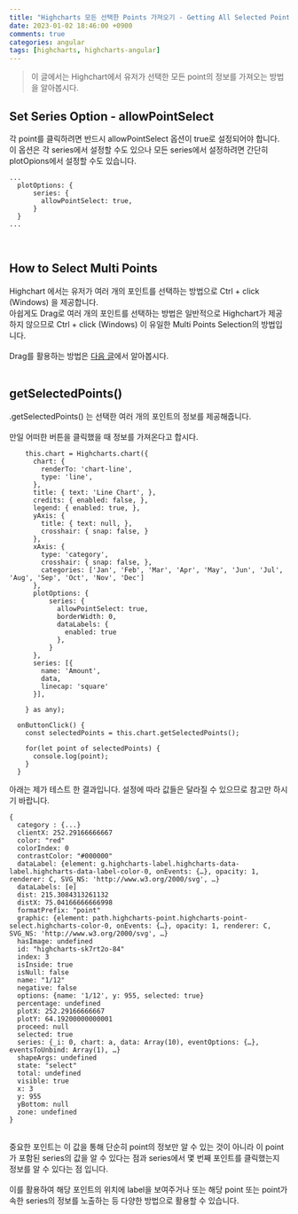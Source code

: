 ```yaml
---
title: "Highcharts 모든 선택한 Points 가져오기 - Getting All Selected Points by .getSelectedPoints()"
date: 2023-01-02 18:46:00 +0900
comments: true
categories: angular
tags: [highcharts, highcharts-angular]
---
```


> 이 글에서는 Highchart에서 유저가 선택한 모든 point의 정보를 가져오는 방법을 알아봅시다.



## Set Series Option - allowPointSelect
각 point를 클릭하려면 반드시 allowPointSelect 옵션이 true로 설정되어야 합니다.<br/>
이 옵션은 각 series에서 설정할 수도 있으나 모든 series에서 설정하려면 간단히 plotOpions에서 설정할 수도 있습니다.<br/>

```tsx
...
  plotOptions: {
      series: {
        allowPointSelect: true,
      }
  }
...
```
<br/>

## How to Select Multi Points
Highchart 에서는 유저가 여러 개의 포인트를 선택하는 방법으로 Ctrl + click (Windows) 을 제공합니다.<br/>
아쉽게도 Drag로 여러 개의 포인트를 선택하는 방법은 일반적으로 Highchart가 제공하지 않으므로 Ctrl + click (Windows) 이 유일한 Multi Points Selection의 방법입니다.<br/>
<br/>
Drag를 활용하는 방법은 [다음 글](https://ksrae.github.io/angular/highcharts-select-by-draging)에서 알아봅시다.<br/>
<br/>

## getSelectedPoints()
.getSelectedPoints() 는 선택한 여러 개의 포인트의 정보를 제공해줍니다.<br/>
<br/>
만일 어떠한 버튼을 클릭했을 때 정보를 가져온다고 합시다.<br/>

```tsx
    this.chart = Highcharts.chart({
      chart: {
        renderTo: 'chart-line',
        type: 'line',
      },
      title: { text: 'Line Chart', },
      credits: { enabled: false, },
      legend: { enabled: true, },
      yAxis: {
        title: { text: null, },
        crosshair: { snap: false, }
      },
      xAxis: {
        type: 'category',
        crosshair: { snap: false, },
        categories: ['Jan', 'Feb', 'Mar', 'Apr', 'May', 'Jun', 'Jul', 'Aug', 'Sep', 'Oct', 'Nov', 'Dec']
      },
      plotOptions: {
          series: {
            allowPointSelect: true,
            borderWidth: 0,
            dataLabels: {
              enabled: true
            },
          }
      },
      series: [{
        name: 'Amount',
        data,
        linecap: 'square'
      }],

    } as any);

  onButtonClick() {
    const selectedPoints = this.chart.getSelectedPoints();

    for(let point of selectedPoints) {
      console.log(point);
    }
  }
```

아래는 제가 테스트 한 결과입니다. 설정에 따라 값들은 달라질 수 있으므로 참고만 하시기 바랍니다.<br/>

```
{
  category : {...}
  clientX: 252.29166666667
  color: "red"
  colorIndex: 0
  contrastColor: "#000000"
  dataLabel: {element: g.highcharts-label.highcharts-data-label.highcharts-data-label-color-0, onEvents: {…}, opacity: 1, renderer: C, SVG_NS: 'http://www.w3.org/2000/svg', …}
  dataLabels: [e]
  dist: 215.3084313261132
  distX: 75.04166666666998
  formatPrefix: "point"
  graphic: {element: path.highcharts-point.highcharts-point-select.highcharts-color-0, onEvents: {…}, opacity: 1, renderer: C, SVG_NS: 'http://www.w3.org/2000/svg', …}
  hasImage: undefined
  id: "highcharts-sk7rt2o-84"
  index: 3
  isInside: true
  isNull: false
  name: "1/12"
  negative: false
  options: {name: '1/12', y: 955, selected: true}
  percentage: undefined
  plotX: 252.29166666667
  plotY: 64.19200000000001
  proceed: null
  selected: true
  series: {_i: 0, chart: a, data: Array(10), eventOptions: {…}, eventsToUnbind: Array(1), …}
  shapeArgs: undefined
  state: "select"
  total: undefined
  visible: true
  x: 3
  y: 955
  yBottom: null
  zone: undefined
}
```
<br/>
중요한 포인트는 이 값을 통해 단순히 point의 정보만 알 수 있는 것이 아니라 이 point가 포함된 series의 값을 알 수 있다는 점과
series에서 몇 번째 포인트를 클릭했는지 정보를 알 수 있다는 점 입니다.<br/>
<br/>
이를 활용하여 해당 포인트의 위치에 label을 보여주거나 또는 해당 point 또는 point가 속한 series의 정보를 노출하는 등 다양한 방법으로 활용할 수 있습니다.<br/>
<br/>
